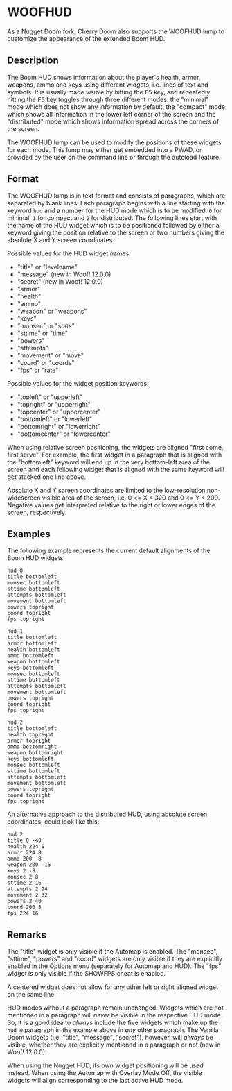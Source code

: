 # WOOFHUD

As a Nugget Doom fork, Cherry Doom also supports the WOOFHUD lump to customize the appearance of the extended Boom HUD.

## Description

The Boom HUD shows information about the player's health, armor, weapons, ammo and keys using different widgets, i.e. lines of text and symbols. It is usually made visible by hitting the <kbd>F5</kbd> key, and repeatedly hitting the <kbd>F5</kbd> key toggles through three different modes: the "minimal" mode which does not show any information by default, the "compact" mode which shows all information in the lower left corner of the screen and the "distributed" mode which shows information spread across the corners of the screen.

The WOOFHUD lump can be used to modify the positions of these widgets for each mode.
This lump may either get embedded into a PWAD, or provided by the user on the command line or through the autoload feature.

## Format

The WOOFHUD lump is in text format and consists of paragraphs, which are separated by blank lines. Each paragraph begins with a line starting with the keyword `hud` and a number for the HUD mode which is to be modified: `0` for minimal, `1` for compact and `2` for distributed.
The following lines start with the name of the HUD widget which is to be positioned followed by either a keyword giving the position relative to the screen or two numbers giving the absolute X and Y screen coordinates.

Possible values for the HUD widget names:

 * "title" or "levelname"
 * "message" (new in Woof! 12.0.0)
 * "secret" (new in Woof! 12.0.0)
 * "armor"
 * "health"
 * "ammo"
 * "weapon" or "weapons"
 * "keys"
 * "monsec" or "stats"
 * "sttime" or "time"
 * "powers"
 * "attempts"
 * "movement" or "move"
 * "coord" or "coords"
 * "fps" or "rate"

Possible values for the widget position keywords:

 * "topleft" or "upperleft"
 * "topright" or "upperright"
 * "topcenter" or "uppercenter"
 * "bottomleft" or "lowerleft"
 * "bottomright" or "lowerright"
 * "bottomcenter" or "lowercenter"

When using relative screen positioning, the widgets are aligned "first come, first serve". For example, the first widget in a paragraph that is aligned with the "bottomleft" keyword will end up in the very bottom-left area of the screen and each following widget that is aligned with the same keyword will get stacked one line above.

Absolute X and Y screen coordinates are limited to the low-resolution non-widescreen visible area of the screen, i.e. 0 <= X < 320 and 0 <= Y < 200. Negative values get interpreted relative to the right or lower edges of the screen, respectively.

## Examples

The following example represents the current default alignments of the Boom HUD widgets:

```
hud 0
title bottomleft
monsec bottomleft
sttime bottomleft
attempts bottomleft
movement bottomleft
powers topright
coord topright
fps topright

hud 1
title bottomleft
armor bottomleft
health bottomleft
ammo bottomleft
weapon bottomleft
keys bottomleft
monsec bottomleft
sttime bottomleft
attempts bottomleft
movement bottomleft
powers topright
coord topright
fps topright

hud 2
title bottomleft
health topright
armor topright
ammo bottomright
weapon bottomright
keys bottomleft
monsec bottomleft
sttime bottomleft
attempts bottomleft
movement bottomleft
powers topright
coord topright
fps topright
```

An alternative approach to the distributed HUD, using absolute screen coordinates, could look like this:

```
hud 2
title 0 -40
health 224 0
armor 224 8
ammo 200 -8
weapon 200 -16
keys 2 -8
monsec 2 8
sttime 2 16
attempts 2 24
movement 2 32
powers 2 40
coord 200 8
fps 224 16
```

## Remarks

The "title" widget is only visible if the Automap is enabled. The "monsec", "sttime", "powers" and "coord" widgets are only visible if they are explicitly enabled in the Options menu (separately for Automap and HUD). The "fps" widget is only visible if the SHOWFPS cheat is enabled.

A centered widget does not allow for any other left or right aligned widget on the same line.

HUD modes without a paragraph remain unchanged. Widgets which are not mentioned in a paragraph will *never* be visible in the respective HUD mode. So, it is a good idea to *always* include the five widgets which make up the `hud 0` paragraph in the example above in *any* other paragraph.
The Vanilla Doom widgets (i.e. "title", "message", "secret"), however, will *always* be visible, whether they are explicitly mentioned in a paragraph or not (new in Woof! 12.0.0).

When using the Nugget HUD, its own widget positioning will be used instead. When using the Automap with Overlay Mode Off, the visible widgets will align corresponding to the last active HUD mode.
